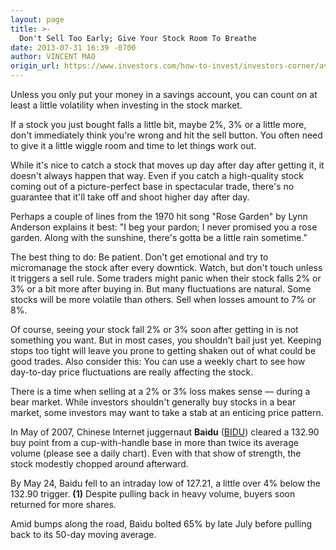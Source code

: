```yaml
---
layout: page
title: >-
  Don't Sell Too Early; Give Your Stock Room To Breathe
date: 2013-07-31 16:39 -0700
author: VINCENT MAO
origin_url: https://www.investors.com/how-to-invest/investors-corner/avoiding-bailing-on-a-small-loss/
---
```


Unless you only put your money in a savings account, you can count on at least a little volatility when investing in the stock market.

If a stock you just bought falls a little bit, maybe 2%, 3% or a little more, don't immediately think you're wrong and hit the sell button. You often need to give it a little wiggle room and time to let things work out.

While it's nice to catch a stock that moves up day after day after getting it, it doesn't always happen that way. Even if you catch a high-quality stock coming out of a picture-perfect base in spectacular trade, there's no guarantee that it'll take off and shoot higher day after day.

Perhaps a couple of lines from the 1970 hit song "Rose Garden" by Lynn Anderson explains it best: "I beg your pardon; I never promised you a rose garden. Along with the sunshine, there's gotta be a little rain sometime."

The best thing to do: Be patient. Don't get emotional and try to micromanage the stock after every downtick. Watch, but don't touch unless it triggers a sell rule. Some traders might panic when their stock falls 2% or 3% or a bit more after buying in. But many fluctuations are natural. Some stocks will be more volatile than others. Sell when losses amount to 7% or 8%.

Of course, seeing your stock fall 2% or 3% soon after getting in is not something you want. But in most cases, you shouldn't bail just yet. Keeping stops too tight will leave you prone to getting shaken out of what could be good trades. Also consider this: You can use a weekly chart to see how day-to-day price fluctuations are really affecting the stock.

There is a time when selling at a 2% or 3% loss makes sense — during a bear market. While investors shouldn't generally buy stocks in a bear market, some investors may want to take a stab at an enticing price pattern.

In May of 2007, Chinese Internet juggernaut **Baidu** ([BIDU](https://research.investors.com/quote.aspx?symbol=BIDU)) cleared a 132.90 buy point from a cup-with-handle base in more than twice its average volume (please see a daily chart). Even with that show of strength, the stock modestly chopped around afterward.

By May 24, Baidu fell to an intraday low of 127.21, a little over 4% below the 132.90 trigger. **(1)** Despite pulling back in heavy volume, buyers soon returned for more shares.

Amid bumps along the road, Baidu bolted 65% by late July before pulling back to its 50-day moving average.
